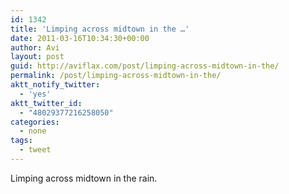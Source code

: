 ```yaml
---
id: 1342
title: 'Limping across midtown in the …'
date: 2011-03-16T10:34:30+00:00
author: Avi
layout: post
guid: http://aviflax.com/post/limping-across-midtown-in-the/
permalink: /post/limping-across-midtown-in-the/
aktt_notify_twitter:
  - 'yes'
aktt_twitter_id:
  - "48029377216258050"
categories:
  - none
tags:
  - tweet
---
```

Limping across midtown in the rain.